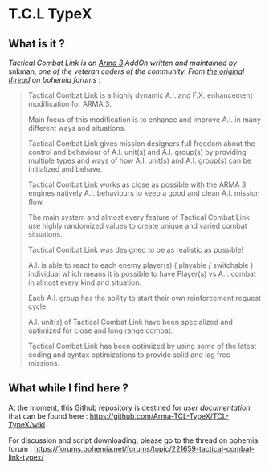 # T.C.L TypeX

## What is it ?

*Tactical Combat Link is an [Arma 3](http://www.arma3.com) AddOn written and maintained by* snkman, *one of the veteran coders of the community. From [the original thread](https://forums.bohemia.net/forums/topic/221659-tactical-combat-link-typex/) on bohemia forums* :

>Tactical Combat Link is a highly dynamic A.I. and F.X. enhancement modification for ARMA 3.
>
>Main focus of this modification is to enhance and improve A.I. in many different ways and situations.
>
>Tactical Combat Link gives mission designers full freedom about the control and behaviour of A.I. unit(s) and A.I. group(s) by providing multiple types and ways of how A.I. unit(s) and A.I. group(s) can be initialized and behave.
>
>Tactical Combat Link works as close as possible with the ARMA 3 engines natively A.I. behaviours to keep a good and clean A.I. mission flow.
>
>The main system and almost every feature of Tactical Combat Link use highly randomized values to create unique and varied combat situations.
>
>Tactical Combat Link was designed to be as realistic as possible!
>
>A.I. is able to react to each enemy player(s) ( playable / switchable ) individual which means it is possible to have Player(s) vs A.I. combat in almost every kind and situation.
>
>Each A.I. group has the ability to start their own reinforcement request cycle.
>
>A.I. unit(s) of Tactical Combat Link have been specialized and optimized for close and long range combat.
>
>Tactical Combat Link has been optimized by using some of the latest coding and syntax optimizations to provide solid and lag free missions.

## What while I find here ?

At the moment, this Github repository is destined for *user documentation*, that can be found here : https://github.com/Arma-TCL-TypeX/TCL-TypeX/wiki

For discussion and script downloading, please go to the thread on bohemia forum : https://forums.bohemia.net/forums/topic/221659-tactical-combat-link-typex/
